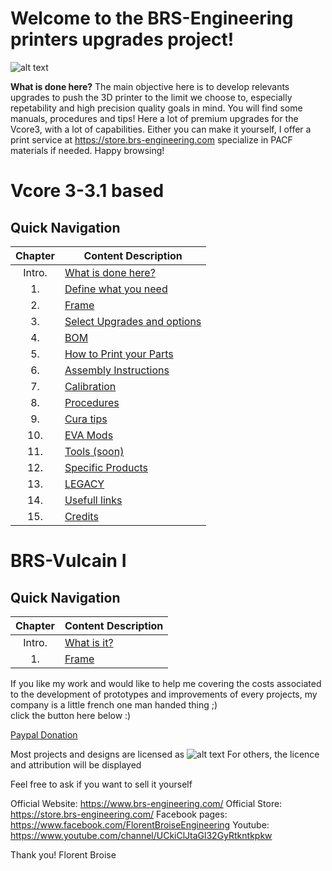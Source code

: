 
# Welcome to the BRS-Engineering printers upgrades project!
![alt text](/image/logo2.png)

**What is done here?**  The main objective here is to develop relevants upgrades to push the 3D printer to the limit we choose to, especially repetability and high precision quality goals in mind. You will find some manuals, procedures and tips!
Here a lot of premium upgrades for the Vcore3, with a lot of capabilities. Either you can make it yourself, I offer a print service at https://store.brs-engineering.com specialize in PACF materials if needed. Happy browsing!

# Vcore 3-3.1 based
## Quick Navigation

Chapter|Content Description
 :---: |-------------------
Intro.|[What is done here?](/intro.md)
1.|[Define what you need](/defineneeds.md)
2.|[Frame](/frame.md)
3.|[Select Upgrades and options](/componentselection.md)
4.|[BOM](/purchased.md)
5.|[How to Print your Parts](/howtoprint.md)
6.|[Assembly Instructions](/assembly.md)
7.|[Calibration](/calibration.md)
8.|[Procedures](/procedures.md)
9.|[Cura tips](/software.md)
10.|[EVA Mods](/evamods.md)
11.|[Tools (soon)](/tools.md)
12.|[Specific Products](/products.md)
13.|[LEGACY](/deprecated.md)
14.|[Usefull links](/links.md)
15.|[Credits](/credits.md)

# BRS-Vulcain I
## Quick Navigation

Chapter|Content Description
 :---: |-------------------
Intro.|[What is it?](/intro1.md)
1.|[Frame](/frame.md)

If you like my work and would like to help me covering the costs associated to the development of prototypes and improvements of every projects, my company is a little french one man handed thing ;) <br>
click the button here below :)

[Paypal Donation](https://paypal.me/BRSTech?country.x=FR&locale.x=fr_FR)

Most projects and designs are licensed as
![alt text](/image/licenses.png)
For others, the licence and attribution will be displayed

Feel free to ask if you want to sell it yourself

Official Website: https://www.brs-engineering.com/
Official Store: https://store.brs-engineering.com/
Facebook pages: https://www.facebook.com/FlorentBroiseEngineering
Youtube: https://www.youtube.com/channel/UCkiClJtaGl32GyRtkntkpkw

Thank you!
Florent Broise
